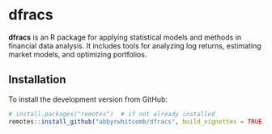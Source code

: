 # dfracs

**dfracs** is an R package for applying statistical models and methods in financial data analysis. It includes tools for analyzing log returns, estimating market models, and optimizing portfolios.

## Installation

To install the development version from GitHub:

```r
# install.packages("remotes")  # if not already installed
remotes::install_github("abbyrwhitcomb/dfracs", build_vignettes = TRUE)
```
